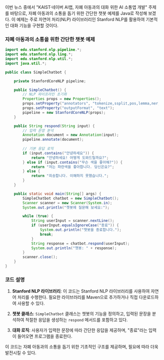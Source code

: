 이번 뉴스 중에서 "KAIST·네이버 AI랩, 자폐 아동과의 대화 위한 AI 소통앱 개발" 주제를 바탕으로, 자폐 아동과의 소통을 돕기 위한 간단한 챗봇 예제를 Java로 작성해 보겠다. 이 예제는 주로 자연어 처리(NLP) 라이브러리인 Stanford NLP를 활용하여 기본적인 대화 기능을 구현할 것이다.

### 자폐 아동과의 소통을 위한 간단한 챗봇 예제

```java
import edu.stanford.nlp.pipeline.*;
import edu.stanford.nlp.ling.*;
import edu.stanford.nlp.util.*;
import java.util.*;

public class SimpleChatbot {

    private StanfordCoreNLP pipeline;

    public SimpleChatbot() {
        // NLP 파이프라인 초기화
        Properties props = new Properties();
        props.setProperty("annotators", "tokenize,ssplit,pos,lemma,ner,parse");
        props.setProperty("outputFormat", "text");
        pipeline = new StanfordCoreNLP(props);
    }

    public String respond(String input) {
        // 입력 문장 분석
        Annotation document = new Annotation(input);
        pipeline.annotate(document);
        
        // 기본 응답 로직
        if (input.contains("안녕하세요")) {
            return "안녕하세요! 어떻게 도와드릴까요?";
        } else if (input.contains("무슨 색을 좋아해?")) {
            return "저는 파란색을 좋아합니다. 당신은요?";
        } else {
            return "죄송합니다. 이해하지 못했습니다.";
        }
    }

    public static void main(String[] args) {
        SimpleChatbot chatbot = new SimpleChatbot();
        Scanner scanner = new Scanner(System.in);
        System.out.println("챗봇에 질문해 보세요:");

        while (true) {
            String userInput = scanner.nextLine();
            if (userInput.equalsIgnoreCase("종료")) {
                System.out.println("챗봇을 종료합니다.");
                break;
            }
            String response = chatbot.respond(userInput);
            System.out.println("챗봇: " + response);
        }
        scanner.close();
    }
}
```

### 코드 설명

1. **Stanford NLP 라이브러리**: 이 코드는 Stanford NLP 라이브러리를 사용하여 자연어 처리를 수행한다. 필요한 라이브러리를 Maven으로 추가하거나 직접 다운로드하여 사용할 수 있다.
  
2. **챗봇 클래스**: `SimpleChatbot` 클래스는 챗봇의 기능을 정의하고, 입력된 문장을 분석하여 적절한 응답을 생성하는 `respond` 메서드를 포함하고 있다.

3. **대화 로직**: 사용자가 입력한 문장에 따라 간단한 응답을 제공하며, "종료"라는 입력이 들어오면 프로그램을 종료한다.

이 코드는 자폐 아동과의 소통을 돕기 위한 기초적인 구조를 제공하며, 필요에 따라 더욱 발전시킬 수 있다.
